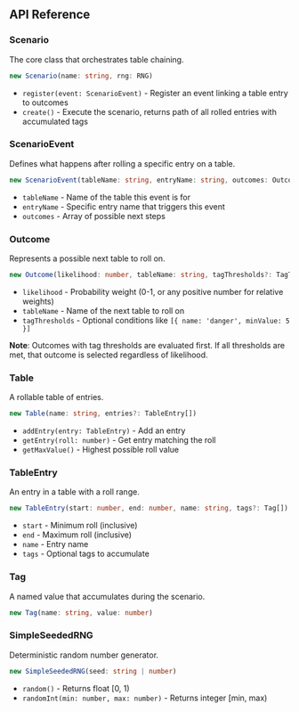 ## API Reference

### Scenario

The core class that orchestrates table chaining.

```typescript
new Scenario(name: string, rng: RNG)
```

- `register(event: ScenarioEvent)` - Register an event linking a table entry to outcomes
- `create()` - Execute the scenario, returns path of all rolled entries with accumulated tags

### ScenarioEvent

Defines what happens after rolling a specific entry on a table.

```typescript
new ScenarioEvent(tableName: string, entryName: string, outcomes: Outcome[])
```

- `tableName` - Name of the table this event is for
- `entryName` - Specific entry name that triggers this event
- `outcomes` - Array of possible next steps

### Outcome

Represents a possible next table to roll on.

```typescript
new Outcome(likelihood: number, tableName: string, tagThresholds?: TagThreshold[])
```

- `likelihood` - Probability weight (0-1, or any positive number for relative weights)
- `tableName` - Name of the next table to roll on
- `tagThresholds` - Optional conditions like `[{ name: 'danger', minValue: 5 }]`

**Note**: Outcomes with tag thresholds are evaluated first. If all thresholds are met, that outcome is selected regardless of likelihood.

### Table

A rollable table of entries.

```typescript
new Table(name: string, entries?: TableEntry[])
```

- `addEntry(entry: TableEntry)` - Add an entry
- `getEntry(roll: number)` - Get entry matching the roll
- `getMaxValue()` - Highest possible roll value

### TableEntry

An entry in a table with a roll range.

```typescript
new TableEntry(start: number, end: number, name: string, tags?: Tag[])
```

- `start` - Minimum roll (inclusive)
- `end` - Maximum roll (inclusive)
- `name` - Entry name
- `tags` - Optional tags to accumulate

### Tag

A named value that accumulates during the scenario.

```typescript
new Tag(name: string, value: number)
```

### SimpleSeededRNG

Deterministic random number generator.

```typescript
new SimpleSeededRNG(seed: string | number)
```

- `random()` - Returns float [0, 1)
- `randomInt(min: number, max: number)` - Returns integer [min, max)
